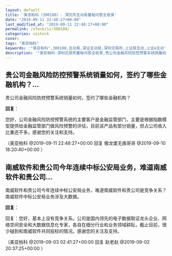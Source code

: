 ```yaml
---
layout: default
title: '美亚柏科（300188）- 深交所互动易董秘问答全收录'
date: "2019-09-11 22:48:27+00:00"
last_modified_at: "2019-09-11 22:48:27+00:00"
permalink: /stock/sz/300188/
categories: szstock
cover: 
tags: "美亚柏科"
keywords: '"美亚柏科",300188,互动易,深证互动易,深圳交易所,上证易互动,上证e互动'
description: '"美亚柏科-深圳交易所董秘问答全收录,贵公司金融风险防控预警系统销量如何，签约了哪些金融机构？"'
---
```


## 贵公司金融风险防控预警系统销量如何，签约了哪些金融机构？...

贵公司金融风险防控预警系统销量如何，签约了哪些金融机构？

**回复**：

您好，公司金融风险防控预警系统的主要客户是金融监管部门，主要是根据指数模型提供给金融监管部门做风险预警的评估，目前该产品有部分销量，但占公司收入比重还不多。感谢您的关注和支持。 

（美亚柏科  @2019-09-11 22:48:27+00:00 回复 傲龙堡无痕哥哥  @2019-09-10 18:20:40+00:00 ）

## 南威软件和贵公司今年连续中标公安局业务，难道南威软件和贵公司...

南威软件和贵公司今年连续中标公安局业务，难道南威软件和贵公司是竞争关系？南威软件中标公安局业务涉及大数据。

**回复**：

回复：您好，基本上没有竞争关系。公司是国内领先的电子数据取证龙头企业、网络空间安全和大数据信息化专家，各自在细分行业和业务领域耕耘，截止目前，很少碰到和南威软件共同投标的情况。感谢您的关注及支持。 

（美亚柏科  @2019-09-03 02:41:27+00:00 回复 赵老赵  @2019-09-02 20:37:25+00:00 ）

